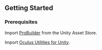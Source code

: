 ## Getting Started

### Prerequisites

Import [ProBuilder](https://assetstore.unity.com/packages/tools/modeling/probuilder-111418 "probuilder") from the Unity Asset Store.

Import [Oculus Utilities for Unity](https://developer.oculus.com/downloads/package/oculus-utilities-for-unity-5/ "oculus-utilities-for-unity-5").
